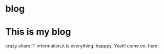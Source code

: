 blog
====

This is my blog
===============
crazy share IT information,it is everything. happpy.
Yeah!
come on.
here.



